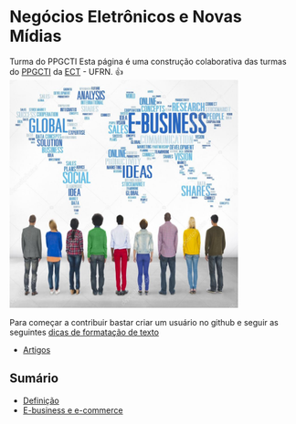 # Negócios Eletrônicos e Novas Mídias
Turma do PPGCTI
Esta página é uma construção colaborativa das turmas do [PPGCTI](http://www.posgraduacao.ufrn.br/ppgcti) da [ECT](http://www.ufrn.br) - UFRN. :+1:
<img src="imagens/ebusiness.jpg" width="400" height="400">

Para começar a contribuir bastar criar um usuário no github e seguir as seguintes [dicas de formatação de texto](https://guides.github.com/features/mastering-markdown/)

* [Artigos](artigos/inicio.md)

## Sumário

- [Definição](definição.md)
- [E-business e e-commerce](ebusinessecommerce.md)



